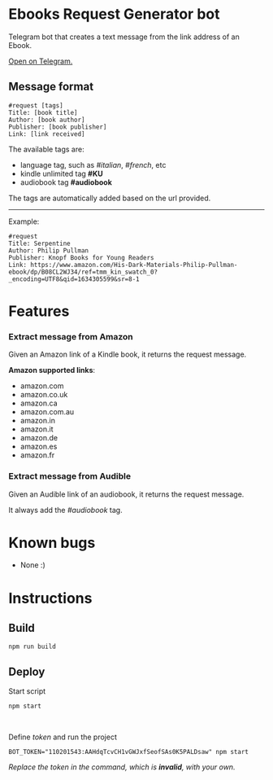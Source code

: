 # Ebooks Request Generator bot

Telegram bot that creates a text message from the link address of an Ebook.

[Open on Telegram.](http://t.me/ebooks_request_generator_bot)

## Message format

```
#request [tags]
Title: [book title]
Author: [book author]
Publisher: [book publisher]
Link: [link received]
```

The available tags are:

- language tag, such as _#italian_, _#french_, etc
- kindle unlimited tag **#KU**
- audiobook tag **#audiobook**

The tags are automatically added based on the url provided.

---

Example:

```
#request
Title: Serpentine
Author: Philip Pullman
Publisher: Knopf Books for Young Readers
Link: https://www.amazon.com/His-Dark-Materials-Philip-Pullman-ebook/dp/B08CL2WJ34/ref=tmm_kin_swatch_0?_encoding=UTF8&qid=1634305599&sr=8-1
```

# Features

### Extract message from Amazon

Given an Amazon link of a Kindle book, it returns the request message.

**Amazon supported links**:

- amazon.com
- amazon.co.uk
- amazon.ca
- amazon.com.au
- amazon.in
- amazon.it
- amazon.de
- amazon.es
- amazon.fr

### Extract message from Audible

Given an Audible link of an audiobook, it returns the request message.

It always add the _#audiobook_ tag.

# Known bugs

- None :)

# Instructions

## Build

```
npm run build
```

## Deploy

Start script

```
npm start
```

&nbsp;

Define _token_ and run the project

```
BOT_TOKEN="110201543:AAHdqTcvCH1vGWJxfSeofSAs0K5PALDsaw" npm start
```

_Replace the token in the command, which is **invalid**, with your own._
